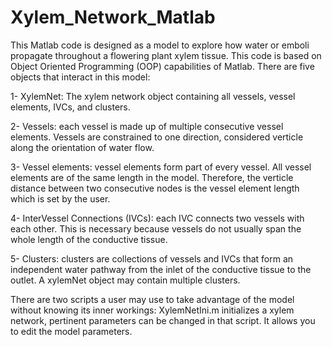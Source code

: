 # Xylem_Network_Matlab
This Matlab code is designed as a model to explore how water or emboli propagate throughout a flowering plant xylem tissue. This code is based on Object Oriented Programming (OOP) capabilities of Matlab. There are five objects that interact in this model:

1- XylemNet: The xylem network object containing all vessels, vessel elements, IVCs, and clusters.

2- Vessels: each vessel is made up of multiple consecutive vessel elements. Vessels are constrained to one direction, considered verticle along the orientation of water flow.

3- Vessel elements: vessel elements form part of every vessel. All vessel elements are of the same length in the model. Therefore, the verticle distance between two consecutive nodes is the vessel element length which is set by the user.

4- InterVessel Connections (IVCs): each IVC connects two vessels with each other. This is necessary because vessels do not usually span the whole length of the conductive tissue.

5- Clusters: clusters are collections of vessels and IVCs that form an independent water pathway from the inlet of the conductive tissue to the outlet. A xylemNet object may contain multiple clusters.

There are two scripts a user may use to take advantage of the model without knowing its inner workings:
XylemNetIni.m initializes a xylem network, pertinent parameters can be changed in that script. It allows you to edit the model parameters.
